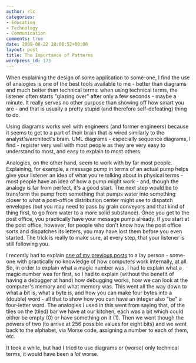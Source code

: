 ```yaml
---
author: rlc
categories:
- Education
- Technology
- Communication
comments: true
date: 2009-08-22 20:08:52+00:00
layout: post
title: The Importance of Patterns
wordpress_id: 173
---
```


When explaining the design of some application to some-one, I find the use of analogies is one of the best tools available to me - better than diagrams and much better than technical terms: when using technical terms, the listener often starts "glazing over" after only a few seconds - maybe a minute. It really serves no other purpose than showing off how smart you are - and that is usually a pretty stupid (and therefore self-defeating) thing to do.

<!--more-->

Using diagrams works well with engineers (and former engineers) because it seems to get to a part of their brain that is wired similarly to the analyst's/architect's brain. UML diagrams - especially sequence diagrams, I find - register very well with most people as they are very easy to understand to most, and easy to explain to most others.

Analogies, on the other hand, seem to work with by far most people. Explaining, for example, a message pump in terms of an actual pump helps give your listener an idea of what you're talking about in physical terms - most people have an idea of how a pump might work - and, though the analogy is far from perfect, it's a good start. The next step would be to transform the pump from something that pumps water into something closer to what a post-office distribution center might use to dispatch envelopes (but you may need to pass by grain conveyors and that kind of thing first, to go from water to a more solid substance). Once you get to the post office, you practically have your message pump already. If you start at the post office, however, for people who don't know how the post office sorts and dispatches its letters, you may have lost them before you even started. The trick is really to make sure, at every step, that your listener is still following you.

I recently had to explain [one of my previous posts](/blog/2009/08/using-four-letter-words-in-code/) to a lay person - some-one with practically no knowledge of how computers work internally, at all. So, in order to explain what a magic number was, I had to explain what a magic number was for first, so I had to explain (without the benefit of having a debugger at hand) how debugging works, how we can look at the computer's memory and what memory was. This went all the way down to what a bit is, what a byte is, and how you can make four bytes into a (double) word - all that to show how you can have an integer also "be" a four-letter word. The analogies I used in this went from saying that, of the tiles on the (tiled) bar we have at our kitchen, each was a bit which could either be empty (0) or have something on it (1). Then we went though the powers of two (to arrive at 256 possible values for eight bits) and we went back to the alphabet, via Morse code, assigning a number to each of them, etc.

It took a while, but had I tried to use diagrams or (worse) only technical terms, it would have been a _lot_ worse.